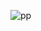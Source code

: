 
![pp](https://user-images.githubusercontent.com/98191494/200916591-b0bc68c6-a8eb-46fc-b17b-7175718125b1.PNG)




